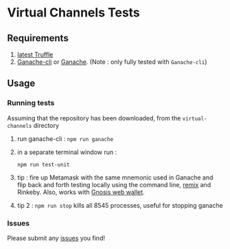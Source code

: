 # Virtual Channels Tests

## Requirements

1. [latest Truffle](https://truffleframework.com/docs/getting_started/installation)
2. [Ganache-cli](https://github.com/trufflesuite/ganache-cli) or [Ganache](https://truffleframework.com/ganache). (Note : only fully tested with `Ganache-cli`)

## Usage

### Running tests

Assuming that the repository has been downloaded, from the `virtual-channels` directory

1. run ganache-cli : `npm run ganache`
2. in a separate terminal window run :

   `npm run test-unit`

3. tip : fire up Metamask with the same mnemonic used in Ganache and flip back and forth testing locally using the command line, [remix](http://remix.ethereum.org/) and Rinkeby. Also, works with [Gnosis web wallet](http://wallet.gnosis.pm/).

4. tip 2 : `npm run stop` kills all 8545 processes, useful for stopping ganache

### Issues

Please submit any [issues](https://github.com/SpankChain/virtual-channels/issues) you find!
